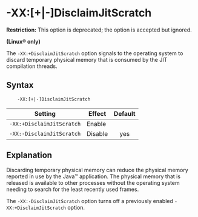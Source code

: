 <!--
* Copyright (c) 2017, 2020 IBM Corp. and others
*
* This program and the accompanying materials are made
* available under the terms of the Eclipse Public License 2.0
* which accompanies this distribution and is available at
* https://www.eclipse.org/legal/epl-2.0/ or the Apache
* License, Version 2.0 which accompanies this distribution and
* is available at https://www.apache.org/licenses/LICENSE-2.0.
*
* This Source Code may also be made available under the
* following Secondary Licenses when the conditions for such
* availability set forth in the Eclipse Public License, v. 2.0
* are satisfied: GNU General Public License, version 2 with
* the GNU Classpath Exception [1] and GNU General Public
* License, version 2 with the OpenJDK Assembly Exception [2].
*
* [1] https://www.gnu.org/software/classpath/license.html
* [2] http://openjdk.java.net/legal/assembly-exception.html
*
* SPDX-License-Identifier: EPL-2.0 OR Apache-2.0 OR GPL-2.0 WITH
* Classpath-exception-2.0 OR LicenseRef-GPL-2.0 WITH Assembly-exception
-->

# -XX:\[+|-\]DisclaimJitScratch  

<i class="fa fa-exclamation-triangle" aria-hidden="true"></i> **Restriction:** This option is deprecated; the option is accepted but ignored.

**(Linux&reg; only)**

The `-XX:+DisclaimJitScratch` option signals to the operating system to discard temporary physical memory that is consumed by the JIT compilation threads.

## Syntax

        -XX:[+|-]DisclaimJitScratch

| Setting                 | Effect | Default                                                                            |
|-------------------------|--------|:----------------------------------------------------------------------------------:|
|`-XX:+DisclaimJitScratch`| Enable |                                                                                    |
|`-XX:-DisclaimJitScratch`| Disable| <i class="fa fa-check" aria-hidden="true"></i><span class="sr-only">yes</span> |

## Explanation

Discarding temporary physical memory can reduce the physical memory reported in use by the Java&trade; application. The physical memory that is released is available to other processes without the operating system needing to search for the least recently used frames.

The `-XX:-DisclaimJitScratch` option turns off a previously enabled `-XX:+DisclaimJitScratch` option.



<!-- ==== END OF TOPIC ==== xxdisclaimjitscratch.md ==== -->
